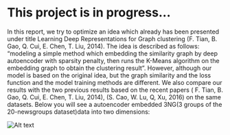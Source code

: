 # This project is in progress...
In this report, we try to optimize an idea which already has been presented under title Learning Deep Representations for Graph clustering (F. Tian, B. Gao, Q. Cui, E. Chen, T. Liu, 2014). The idea is described as follows: “modeling a simple method which embedding the similarity graph by deep autoencoder with sparsity penalty, then runs the K-Means algorithm on the embedding graph to obtain the clustering result”. However, although our model is based on the original idea, but the graph similarity and the loss function and the model training methods are different. We also compare our results with the two previous results based on the recent papers ( F. Tian, B. Gao, Q. Cui, E. Chen, T. Liu, 2014), (S. Cao, W. Lu, Q, Xu, 2016) on the same datasets. 
Below you will see a autoencoder embedded 3NG(3 groups of the 20-newsgroups dataset)data into two dimensions:

![Alt text](https://github.com/saman-nia/Autoencoder_Clustering/blob/master/Visualizations/2D_Embedded.png?raw=true "Title")
